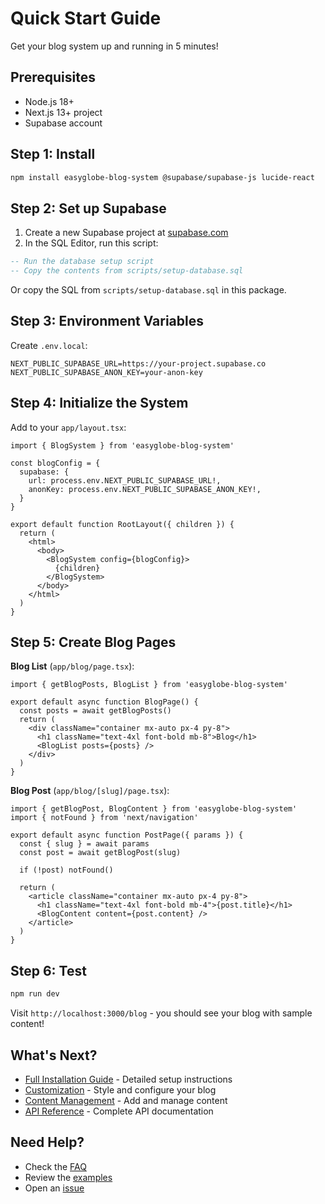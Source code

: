 # Quick Start Guide

Get your blog system up and running in 5 minutes!

## Prerequisites

- Node.js 18+
- Next.js 13+ project
- Supabase account

## Step 1: Install

```bash
npm install easyglobe-blog-system @supabase/supabase-js lucide-react
```

## Step 2: Set up Supabase

1. Create a new Supabase project at [supabase.com](https://supabase.com)
2. In the SQL Editor, run this script:

```sql
-- Run the database setup script
-- Copy the contents from scripts/setup-database.sql
```

Or copy the SQL from `scripts/setup-database.sql` in this package.

## Step 3: Environment Variables

Create `.env.local`:

```env
NEXT_PUBLIC_SUPABASE_URL=https://your-project.supabase.co
NEXT_PUBLIC_SUPABASE_ANON_KEY=your-anon-key
```

## Step 4: Initialize the System

Add to your `app/layout.tsx`:

```tsx
import { BlogSystem } from 'easyglobe-blog-system'

const blogConfig = {
  supabase: {
    url: process.env.NEXT_PUBLIC_SUPABASE_URL!,
    anonKey: process.env.NEXT_PUBLIC_SUPABASE_ANON_KEY!,
  }
}

export default function RootLayout({ children }) {
  return (
    <html>
      <body>
        <BlogSystem config={blogConfig}>
          {children}
        </BlogSystem>
      </body>
    </html>
  )
}
```

## Step 5: Create Blog Pages

**Blog List** (`app/blog/page.tsx`):

```tsx
import { getBlogPosts, BlogList } from 'easyglobe-blog-system'

export default async function BlogPage() {
  const posts = await getBlogPosts()
  return (
    <div className="container mx-auto px-4 py-8">
      <h1 className="text-4xl font-bold mb-8">Blog</h1>
      <BlogList posts={posts} />
    </div>
  )
}
```

**Blog Post** (`app/blog/[slug]/page.tsx`):

```tsx
import { getBlogPost, BlogContent } from 'easyglobe-blog-system'
import { notFound } from 'next/navigation'

export default async function PostPage({ params }) {
  const { slug } = await params
  const post = await getBlogPost(slug)
  
  if (!post) notFound()
  
  return (
    <article className="container mx-auto px-4 py-8">
      <h1 className="text-4xl font-bold mb-4">{post.title}</h1>
      <BlogContent content={post.content} />
    </article>
  )
}
```

## Step 6: Test

```bash
npm run dev
```

Visit `http://localhost:3000/blog` - you should see your blog with sample content!

## What's Next?

- [Full Installation Guide](./INSTALLATION.md) - Detailed setup instructions
- [Customization](./CUSTOMIZATION.md) - Style and configure your blog
- [Content Management](./CONTENT_MANAGEMENT.md) - Add and manage content
- [API Reference](../README.md#api-reference) - Complete API documentation

## Need Help?

- Check the [FAQ](./FAQ.md)
- Review the [examples](../templates/)
- Open an [issue](https://github.com/BHINNKJ/easyglobe-blog-system/issues)